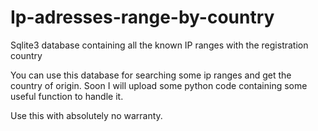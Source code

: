 # Ip-adresses-range-by-country
Sqlite3 database containing all the known IP ranges with the registration country 

You can use this database for searching some ip ranges and get the country of origin. Soon I will upload some python code containing some useful function to handle it.

Use this with absolutely no warranty.
